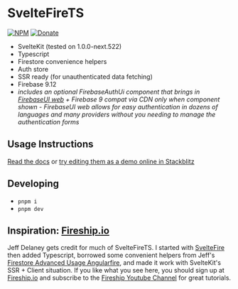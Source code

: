 # SvelteFireTS

[![NPM](https://img.shields.io/npm/v/sveltefirets?color=yellow&label=NPM)](https://www.npmjs.com/package/sveltefirets)
[![Donate](https://img.shields.io/badge/Donate-PayPal-green.svg)](https://paypal.me/jacobbowdoin)

- SvelteKit (tested on 1.0.0-next.522)
- Typescript
- Firestore convenience helpers
- Auth store
- SSR ready (for unauthenticated data fetching)
- Firebase 9.12
- *includes an optional FirebaseAuthUi component that brings in [FirebaseUI web](https://github.com/firebase/firebaseui-web) + Firebase 9 compat via CDN only when component shown - FirebaseUI web allows for easy authentication in dozens of languages and many providers without you needing to manage the authentication forms*


## Usage Instructions

[Read the docs](https://sveltefirets.vercel.app/) or
[try editing them as a demo online in Stackblitz](https://stackblitz.com/github/jacob-8/sveltefirets/tree/main/packages/demo)

## Developing
- `pnpm i`
- `pnpm dev`


## Inspiration: [Fireship.io](https://fireship.io/)

Jeff Delaney gets credit for much of SvelteFireTS. I started with [SvelteFire](https://github.com/codediodeio/sveltefire) then added Typescript, borrowed some convenient helpers from Jeff's [Firestore Advanced Usage Angularfire](https://fireship.io/lessons/firestore-advanced-usage-angularfire/), and made it work with SvelteKit's SSR + Client situation. If you like what you see here, you should sign up at [Fireship.io](https://fireship.io/) and subscribe to the [Fireship Youtube Channel](https://www.youtube.com/channel/UCsBjURrPoezykLs9EqgamOA) for great tutorials.
